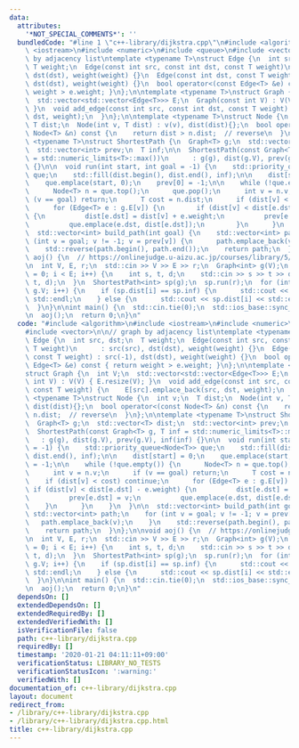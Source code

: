 ```yaml
---
data:
  attributes:
    '*NOT_SPECIAL_COMMENTS*': ''
  bundledCode: "#line 1 \"c++-library/dijkstra.cpp\"\n#include <algorithm>\n#include\
    \ <iostream>\n#include <numeric>\n#include <queue>\n#include <vector>\n\n// graph\
    \ by adjacency list\ntemplate <typename T>\nstruct Edge {\n  int src, dst;\n \
    \ T weight;\n  Edge(const int src, const int dst, const T weight)\n      : src(src),\
    \ dst(dst), weight(weight) {}\n  Edge(const int dst, const T weight) : src(-1),\
    \ dst(dst), weight(weight) {}\n  bool operator<(const Edge<T> &e) const { return\
    \ weight > e.weight; }\n};\n\ntemplate <typename T>\nstruct Graph {\n  int V;\n\
    \  std::vector<std::vector<Edge<T>>> E;\n  Graph(const int V) : V(V) { E.resize(V);\
    \ }\n  void add_edge(const int src, const int dst, const T weight) {\n    E[src].emplace_back(src,\
    \ dst, weight);\n  }\n};\n\ntemplate <typename T>\nstruct Node {\n  int v;\n \
    \ T dist;\n  Node(int v, T dist) : v(v), dist(dist){};\n  bool operator<(const\
    \ Node<T> &n) const {\n    return dist > n.dist;  // reverse\n  }\n};\n\ntemplate\
    \ <typename T>\nstruct ShortestPath {\n  Graph<T> g;\n  std::vector<T> dist;\n\
    \  std::vector<int> prev;\n  T inf;\n\n  ShortestPath(const Graph<T> g, T inf\
    \ = std::numeric_limits<T>::max())\n      : g(g), dist(g.V), prev(g.V), inf(inf)\
    \ {}\n\n  void run(int start, int goal = -1) {\n    std::priority_queue<Node<T>>\
    \ que;\n    std::fill(dist.begin(), dist.end(), inf);\n\n    dist[start] = 0;\n\
    \    que.emplace(start, 0);\n    prev[0] = -1;\n\n    while (!que.empty()) {\n\
    \      Node<T> n = que.top();\n      que.pop();\n      int v = n.v;\n      if\
    \ (v == goal) return;\n      T cost = n.dist;\n      if (dist[v] < cost) continue;\n\
    \      for (Edge<T> e : g.E[v]) {\n        if (dist[v] < dist[e.dst] - e.weight)\
    \ {\n          dist[e.dst] = dist[v] + e.weight;\n          prev[e.dst] = v;\n\
    \          que.emplace(e.dst, dist[e.dst]);\n        }\n      }\n    }\n  }\n\n\
    \  std::vector<int> build_path(int goal) {\n    std::vector<int> path;\n    for\
    \ (int v = goal; v != -1; v = prev[v]) {\n      path.emplace_back(v);\n    }\n\
    \    std::reverse(path.begin(), path.end());\n    return path;\n  }\n};\n\nvoid\
    \ aoj() {\n  // https://onlinejudge.u-aizu.ac.jp/courses/library/5/GRL/all/GRL_1_A\n\
    \n  int V, E, r;\n  std::cin >> V >> E >> r;\n  Graph<int> g(V);\n  for (int i\
    \ = 0; i < E; i++) {\n    int s, t, d;\n    std::cin >> s >> t >> d;\n    g.add_edge(s,\
    \ t, d);\n  }\n  ShortestPath<int> sp(g);\n  sp.run(r);\n  for (int i = 0; i <\
    \ g.V; i++) {\n    if (sp.dist[i] == sp.inf) {\n      std::cout << \"INF\" <<\
    \ std::endl;\n    } else {\n      std::cout << sp.dist[i] << std::endl;\n    }\n\
    \  }\n}\n\nint main() {\n  std::cin.tie(0);\n  std::ios_base::sync_with_stdio(false);\n\
    \n  aoj();\n  return 0;\n}\n"
  code: "#include <algorithm>\n#include <iostream>\n#include <numeric>\n#include <queue>\n\
    #include <vector>\n\n// graph by adjacency list\ntemplate <typename T>\nstruct\
    \ Edge {\n  int src, dst;\n  T weight;\n  Edge(const int src, const int dst, const\
    \ T weight)\n      : src(src), dst(dst), weight(weight) {}\n  Edge(const int dst,\
    \ const T weight) : src(-1), dst(dst), weight(weight) {}\n  bool operator<(const\
    \ Edge<T> &e) const { return weight > e.weight; }\n};\n\ntemplate <typename T>\n\
    struct Graph {\n  int V;\n  std::vector<std::vector<Edge<T>>> E;\n  Graph(const\
    \ int V) : V(V) { E.resize(V); }\n  void add_edge(const int src, const int dst,\
    \ const T weight) {\n    E[src].emplace_back(src, dst, weight);\n  }\n};\n\ntemplate\
    \ <typename T>\nstruct Node {\n  int v;\n  T dist;\n  Node(int v, T dist) : v(v),\
    \ dist(dist){};\n  bool operator<(const Node<T> &n) const {\n    return dist >\
    \ n.dist;  // reverse\n  }\n};\n\ntemplate <typename T>\nstruct ShortestPath {\n\
    \  Graph<T> g;\n  std::vector<T> dist;\n  std::vector<int> prev;\n  T inf;\n\n\
    \  ShortestPath(const Graph<T> g, T inf = std::numeric_limits<T>::max())\n   \
    \   : g(g), dist(g.V), prev(g.V), inf(inf) {}\n\n  void run(int start, int goal\
    \ = -1) {\n    std::priority_queue<Node<T>> que;\n    std::fill(dist.begin(),\
    \ dist.end(), inf);\n\n    dist[start] = 0;\n    que.emplace(start, 0);\n    prev[0]\
    \ = -1;\n\n    while (!que.empty()) {\n      Node<T> n = que.top();\n      que.pop();\n\
    \      int v = n.v;\n      if (v == goal) return;\n      T cost = n.dist;\n  \
    \    if (dist[v] < cost) continue;\n      for (Edge<T> e : g.E[v]) {\n       \
    \ if (dist[v] < dist[e.dst] - e.weight) {\n          dist[e.dst] = dist[v] + e.weight;\n\
    \          prev[e.dst] = v;\n          que.emplace(e.dst, dist[e.dst]);\n    \
    \    }\n      }\n    }\n  }\n\n  std::vector<int> build_path(int goal) {\n   \
    \ std::vector<int> path;\n    for (int v = goal; v != -1; v = prev[v]) {\n   \
    \   path.emplace_back(v);\n    }\n    std::reverse(path.begin(), path.end());\n\
    \    return path;\n  }\n};\n\nvoid aoj() {\n  // https://onlinejudge.u-aizu.ac.jp/courses/library/5/GRL/all/GRL_1_A\n\
    \n  int V, E, r;\n  std::cin >> V >> E >> r;\n  Graph<int> g(V);\n  for (int i\
    \ = 0; i < E; i++) {\n    int s, t, d;\n    std::cin >> s >> t >> d;\n    g.add_edge(s,\
    \ t, d);\n  }\n  ShortestPath<int> sp(g);\n  sp.run(r);\n  for (int i = 0; i <\
    \ g.V; i++) {\n    if (sp.dist[i] == sp.inf) {\n      std::cout << \"INF\" <<\
    \ std::endl;\n    } else {\n      std::cout << sp.dist[i] << std::endl;\n    }\n\
    \  }\n}\n\nint main() {\n  std::cin.tie(0);\n  std::ios_base::sync_with_stdio(false);\n\
    \n  aoj();\n  return 0;\n}\n"
  dependsOn: []
  extendedDependsOn: []
  extendedRequiredBy: []
  extendedVerifiedWith: []
  isVerificationFile: false
  path: c++-library/dijkstra.cpp
  requiredBy: []
  timestamp: '2020-01-21 04:11:11+09:00'
  verificationStatus: LIBRARY_NO_TESTS
  verificationStatusIcon: ':warning:'
  verifiedWith: []
documentation_of: c++-library/dijkstra.cpp
layout: document
redirect_from:
- /library/c++-library/dijkstra.cpp
- /library/c++-library/dijkstra.cpp.html
title: c++-library/dijkstra.cpp
---
```

